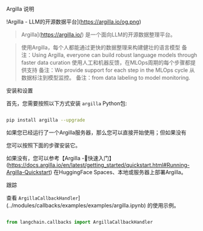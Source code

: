 Argilla
说明


!Argilla - LLM的开源数据平台](https://argilla.io/og.png)



>Argilla](https://argilla.io/) 是一个面向LLM的开源数据整理平台。

>使用Argilla，每个人都能通过更快的数据整理来构建健壮的语言模型
备注：Using Argilla, everyone can build robust language models through faster data curation 
>使用人工和机器反馈，在MLOps周期的每个步骤都提供支持
备注：We provide support for each step in the MLOps cycle
>从数据标注到模型监控。
备注：from data labeling to model monitoring.


安装和设置



首先，您需要按照以下方式安装 `argilla` Python包:



```bash

pip install argilla --upgrade

```



如果您已经运行了一个Argilla服务器，那么您可以直接开始使用；但如果没有

您可以按照下面的步骤安装它。



如果没有，您可以参考【Argilla -🚀快速入门】(https://docs.argilla.io/en/latest/getting_started/quickstart.html#Running-Argilla-Quickstart) 在HuggingFace Spaces、本地或服务器上部署Argilla。



跟踪



查看 `ArgillaCallbackHandler`](../modules/callbacks/examples/examples/argilla.ipynb) 的使用示例。



```python

from langchain.callbacks import ArgillaCallbackHandler

```

